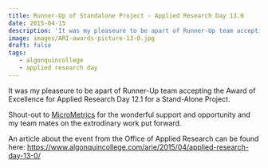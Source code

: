 ```yaml
---
title: Runner-Up of Standalone Project - Applied Research Day 13.0
date: 2015-04-15
description: 'It was my pleaseure to be apart of Runner-Up team accepting the Award of Excellence for Applied Research Day 12.1 for a Stand-Alone Project'
image: images/ARI-awards-picture-13-0.jpg
draft: false
tags:
   - algonquincollege
   - applied research day
---
```


It was my pleaseure to be apart of Runner-Up team accepting the Award of Excellence for Applied Research Day 12.1 for a Stand-Alone Project.

Shout-out to [MicroMetrics](https://www.micrometrics.com) for the wonderful support and opportunity and my team mates on the extrodinary work put forward.

An article about the event from the Office of Applied Research can be found here: https://www.algonquincollege.com/arie/2015/04/applied-research-day-13-0/
